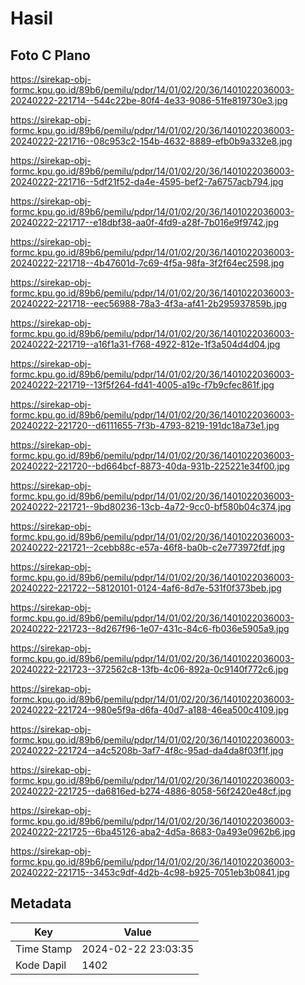 # Hasil

## Foto C Plano

https://sirekap-obj-formc.kpu.go.id/89b6/pemilu/pdpr/14/01/02/20/36/1401022036003-20240222-221714--544c22be-80f4-4e33-9086-51fe819730e3.jpg

https://sirekap-obj-formc.kpu.go.id/89b6/pemilu/pdpr/14/01/02/20/36/1401022036003-20240222-221716--08c953c2-154b-4632-8889-efb0b9a332e8.jpg

https://sirekap-obj-formc.kpu.go.id/89b6/pemilu/pdpr/14/01/02/20/36/1401022036003-20240222-221716--5df21f52-da4e-4595-bef2-7a6757acb794.jpg

https://sirekap-obj-formc.kpu.go.id/89b6/pemilu/pdpr/14/01/02/20/36/1401022036003-20240222-221717--e18dbf38-aa0f-4fd9-a28f-7b016e9f9742.jpg

https://sirekap-obj-formc.kpu.go.id/89b6/pemilu/pdpr/14/01/02/20/36/1401022036003-20240222-221718--4b47601d-7c69-4f5a-98fa-3f2f64ec2598.jpg

https://sirekap-obj-formc.kpu.go.id/89b6/pemilu/pdpr/14/01/02/20/36/1401022036003-20240222-221718--eec56988-78a3-4f3a-af41-2b295937859b.jpg

https://sirekap-obj-formc.kpu.go.id/89b6/pemilu/pdpr/14/01/02/20/36/1401022036003-20240222-221719--a16f1a31-f768-4922-812e-1f3a504d4d04.jpg

https://sirekap-obj-formc.kpu.go.id/89b6/pemilu/pdpr/14/01/02/20/36/1401022036003-20240222-221719--13f5f264-fd41-4005-a19c-f7b9cfec861f.jpg

https://sirekap-obj-formc.kpu.go.id/89b6/pemilu/pdpr/14/01/02/20/36/1401022036003-20240222-221720--d6111655-7f3b-4793-8219-191dc18a73e1.jpg

https://sirekap-obj-formc.kpu.go.id/89b6/pemilu/pdpr/14/01/02/20/36/1401022036003-20240222-221720--bd664bcf-8873-40da-931b-225221e34f00.jpg

https://sirekap-obj-formc.kpu.go.id/89b6/pemilu/pdpr/14/01/02/20/36/1401022036003-20240222-221721--9bd80236-13cb-4a72-9cc0-bf580b04c374.jpg

https://sirekap-obj-formc.kpu.go.id/89b6/pemilu/pdpr/14/01/02/20/36/1401022036003-20240222-221721--2cebb88c-e57a-46f8-ba0b-c2e773972fdf.jpg

https://sirekap-obj-formc.kpu.go.id/89b6/pemilu/pdpr/14/01/02/20/36/1401022036003-20240222-221722--58120101-0124-4af6-8d7e-531f0f373beb.jpg

https://sirekap-obj-formc.kpu.go.id/89b6/pemilu/pdpr/14/01/02/20/36/1401022036003-20240222-221723--8d267f96-1e07-431c-84c6-fb036e5905a9.jpg

https://sirekap-obj-formc.kpu.go.id/89b6/pemilu/pdpr/14/01/02/20/36/1401022036003-20240222-221723--372562c8-13fb-4c06-892a-0c9140f772c6.jpg

https://sirekap-obj-formc.kpu.go.id/89b6/pemilu/pdpr/14/01/02/20/36/1401022036003-20240222-221724--980e5f9a-d6fa-40d7-a188-46ea500c4109.jpg

https://sirekap-obj-formc.kpu.go.id/89b6/pemilu/pdpr/14/01/02/20/36/1401022036003-20240222-221724--a4c5208b-3af7-4f8c-95ad-da4da8f03f1f.jpg

https://sirekap-obj-formc.kpu.go.id/89b6/pemilu/pdpr/14/01/02/20/36/1401022036003-20240222-221725--da6816ed-b274-4886-8058-56f2420e48cf.jpg

https://sirekap-obj-formc.kpu.go.id/89b6/pemilu/pdpr/14/01/02/20/36/1401022036003-20240222-221725--6ba45126-aba2-4d5a-8683-0a493e0962b6.jpg

https://sirekap-obj-formc.kpu.go.id/89b6/pemilu/pdpr/14/01/02/20/36/1401022036003-20240222-221715--3453c9df-4d2b-4c98-b925-7051eb3b0841.jpg


## Metadata

| Key        | Value               |
| ---------- | ------------------- |
| Time Stamp | 2024-02-22 23:03:35 |
| Kode Dapil | 1402                |



